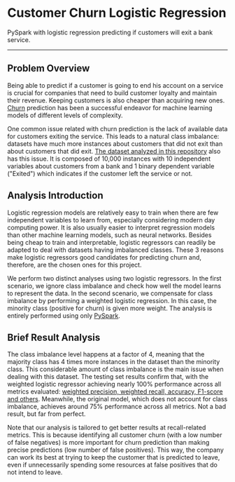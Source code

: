 # Customer Churn Logistic Regression

PySpark with logistic regression predicting if customers will exit a bank service.

---

## Problem Overview

Being able to predict if a customer is going to end his account on a service is crucial for companies that need to build customer loyalty and maintain their revenue. Keeping customers is also cheaper than acquiring new ones. [Churn] prediction has been a successful endeavor for machine learning models of different levels of complexity.

One common issue related with churn prediction is the lack of available data for customers exiting the service. This leads to a natural class imbalance: datasets have much more instances about customers that did not exit than about customers that did exit. [The dataset analyzed in this repository] also has this issue. It is composed of 10,000 instances with 10 independent variables about customers from a bank and 1 binary dependent variable ("Exited") which indicates if the customer left the service or not.

## Analysis Introduction

Logistic regression models are relatively easy to train when there are few independent variables to learn from, especially considering modern day computing power. It is also usually easier to interpret regression models than other machine learning models, such as neural networks. Besides being cheap to train and interpretable, logistic regressors can readily be adapted to deal with datasets having imbalanced classes. These 3 reasons make logistic regressors good candidates for predicting churn and, therefore, are the chosen ones for this project.

We perform two distinct analyses using two logistic regressors. In the first scenario, we ignore class imbalance and check how well the model learns to represent the data. In the second scenario, we compensate for class imbalance by performing a weighted logistic regression. In this case, the minority class (positive for churn) is given more weight. The analysis is entirely performed using only [PySpark].

## Brief Result Analysis

The class imbalance level happens at a factor of 4, meaning that the majority class has 4 times more instances in the dataset than the minority class. This considerable amount of class imbalance is the main issue when dealing with this dataset. The testing set results confirm that, with the weighted logistic regressor achieving nearly 100% performance across all metrics evaluated: [weighted precision, weighted recall, accuracy, F1-score and others]. Meanwhile, the original model, which does not account for class imbalance, achieves around 75% performance across all metrics. Not a bad result, but far from perfect.

Note that our analysis is tailored to get better results at recall-related metrics. This is because identifying all customer churn (with a low number of false negatives) is more important for churn prediction than making precise predictions (low number of false positives). This way, the company can work its best at trying to keep the customer that is predicted to leave, even if unnecessarily spending some resources at false positives that do not intend to leave.

[//]: #

[the dataset analyzed in this repository]: <https://www.kaggle.com/code/mathchi/churn-problem-for-bank-customer>
[churn]: <https://www.paddle.com/resources/customer-churn>
[PySpark]: <https://spark.apache.org/docs/latest/api/python/>
[weighted precision, weighted recall, accuracy, F1-score and others]: <https://spark.apache.org/docs/latest/api/python/reference/api/pyspark.mllib.evaluation.MulticlassMetrics.html>
